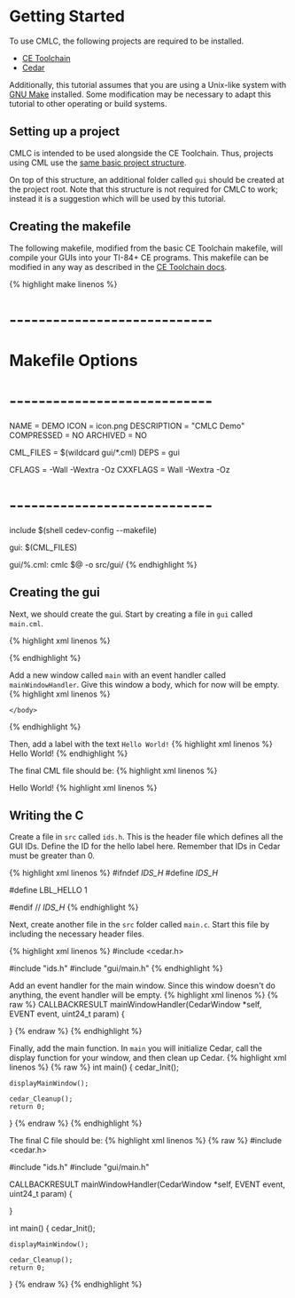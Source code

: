 # Getting Started

To use CMLC, the following projects are required to be installed.
 - [CE Toolchain](https://github.com/CE-Programming/toolchain)
 - [Cedar](https://github.com/cailyn-baksh/cedar)

Additionally, this tutorial assumes that you are using a Unix-like system with
[GNU Make](https://www.gnu.org/software/make/) installed. Some modification may
be necessary to adapt this tutorial to other operating or build systems.

## Setting up a project

CMLC is intended to be used alongside the CE Toolchain. Thus, projects using
CML use the [same basic project structure](https://ce-programming.github.io/toolchain/static/getting-started.html#project-structure).

On top of this structure, an additional folder called `gui` should be created
at the project root. Note that this structure is not required for CMLC to work;
instead it is a suggestion which will be used by this tutorial.

## Creating the makefile
The following makefile, modified from the basic CE Toolchain makefile, will
compile your GUIs into your TI-84+ CE programs. This makefile can be modified
in any way as described in the [CE Toolchain docs](https://ce-programming.github.io/toolchain/static/makefile-options.html).

{% highlight make linenos %}
# ----------------------------
# Makefile Options
# ----------------------------

NAME = DEMO
ICON = icon.png
DESCRIPTION = "CMLC Demo"
COMPRESSED = NO
ARCHIVED = NO

CML_FILES = $(wildcard gui/*.cml)
DEPS = gui

CFLAGS = -Wall -Wextra -Oz
CXXFLAGS = Wall -Wextra -Oz

# ----------------------------

include $(shell cedev-config --makefile)

gui: $(CML_FILES)

gui/%.cml:
    cmlc $@ -o src/gui/
{% endhighlight %}

## Creating the gui
Next, we should create the gui. Start by creating a file in `gui` called
`main.cml`.

{% highlight xml linenos %}
<?xml version="1.0" encoding="UTF-8" ?>
<cedarml version="1.0">
    
</cedarml>
{% endhighlight %}

Add a new window called `main` with an event handler called
`mainWindowHandler`. Give this window a body, which for now will be empty.
{% highlight xml linenos %}
<window name="main" handler="mainWindowHandler">
    <body>

    </body>
</window>
{% endhighlight %}

Then, add a label with the text `Hello World!`
{% highlight xml linenos %}
<label id="LBL_HELLO" x="10" y="10" width="50" height="20">Hello World!</label>
{% endhighlight %}

The final CML file should be:
{% highlight xml linenos %}
<?xml version="1.0" encoding="UTF-8" ?>
<cedarml version="1.0">
    <window name="main" handler="mainWindowHandler">
        <body>
            <label id="LBL_HELLO" x="10" y="10" width="50" height="20">Hello World!</label>
        </body>
    </window>
</cedarml>
{% highlight xml linenos %}

## Writing the C

Create a file in `src` called `ids.h`. This is the header file which defines
all the GUI IDs. Define the ID for the hello label here. Remember that IDs in
Cedar must be greater than 0.

{% highlight xml linenos %}
#ifndef _IDS_H_
#define _IDS_H_

#define LBL_HELLO 1

#endif  // _IDS_H_
{% endhighlight %}

Next, create another file in the `src` folder called `main.c`. Start this file
by including the necessary header files.

{% highlight xml linenos %}
#include <cedar.h>

#include "ids.h"
#include "gui/main.h"
{% endhighlight %}

Add an event handler for the main window. Since this window doesn't do
anything, the event handler will be empty.
{% highlight xml linenos %}
{% raw %}
CALLBACKRESULT mainWindowHandler(CedarWindow *self, EVENT event, uint24_t param) {

}
{% endraw %}
{% endhighlight %}

Finally, add the main function. In `main` you will initialize Cedar, call the
display function for your window, and then clean up Cedar.
{% highlight xml linenos %}
{% raw %}
int main() {
    cedar_Init();

    displayMainWindow();

    cedar_Cleanup();
    return 0;
}
{% endraw %}
{% endhighlight %}

The final C file should be:
{% highlight xml linenos %}
{% raw %}
#include <cedar.h>

#include "ids.h"
#include "gui/main.h"

CALLBACKRESULT mainWindowHandler(CedarWindow *self, EVENT event, uint24_t param) {

}

int main() {
    cedar_Init();

    displayMainWindow();

    cedar_Cleanup();
    return 0;
}
{% endraw %}
{% endhighlight %}
